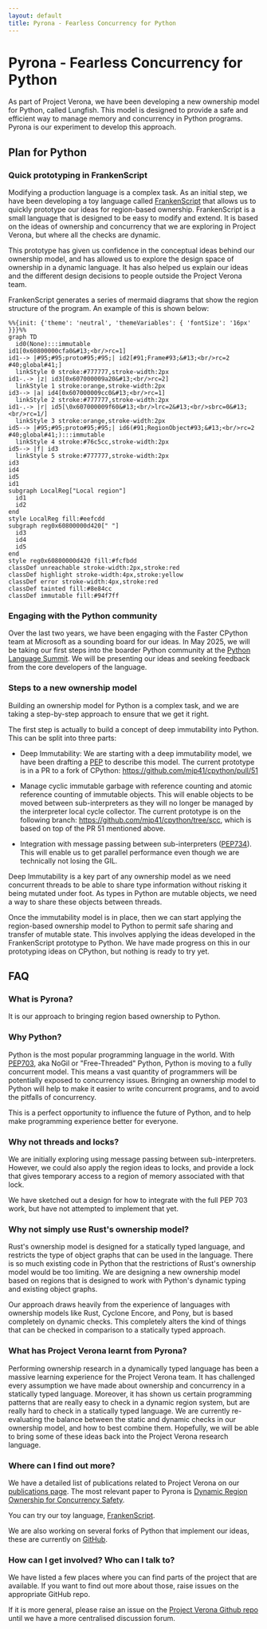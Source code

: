 ```yaml
---
layout: default
title: Pyrona - Fearless Concurrency for Python
---
```


# Pyrona - Fearless Concurrency for Python

As part of Project Verona, we have been developing a new ownership model for Python, called Lungfish.
This model is designed to provide a safe and efficient way to manage memory and concurrency in Python programs.
Pyrona is our experiment to develop this approach.


## Plan for Python

### Quick prototyping in FrankenScript

Modifying a production language is a complex task.
As an initial step, we have been developing a toy language called [FrankenScript](https://github.com/fxpl/frankenscript) that allows us to quickly prototype our ideas for region-based ownership.
FrankenScript is a small language that is designed to be easy to modify and extend.
It is based on the ideas of ownership and concurrency that we are exploring in Project Verona, but where all the checks are dynamic.

This prototype has given us confidence in the conceptual ideas behind our ownership model, and has allowed us to explore the design space of ownership in a dynamic language.
It has also helped us explain our ideas and the different design decisions to people outside the Project Verona team.


FrankenScript generates a series of mermaid diagrams that show the region structure of the program.  An example of this is shown below:

```mermaid!
%%{init: {'theme': 'neutral', 'themeVariables': { 'fontSize': '16px' }}}%%
graph TD
  id0(None):::immutable
id1[0x60800000cfa0&#13;<br/>rc=1]
id1--> |#95;#95;proto#95;#95;| id2[#91;Frame#93;&#13;<br/>rc=2 #40;global#41;]
  linkStyle 0 stroke:#777777,stroke-width:2px
id1-.-> |z| id3[0x607000009a20&#13;<br/>rc=2]
  linkStyle 1 stroke:orange,stroke-width:2px
id3--> |a| id4[0x607000009cc0&#13;<br/>rc=1]
  linkStyle 2 stroke:#777777,stroke-width:2px
id1-.-> |r| id5[\0x607000009f60&#13;<br/>lrc=2&#13;<br/>sbrc=0&#13;<br/>rc=1/]
  linkStyle 3 stroke:orange,stroke-width:2px
id5--> |#95;#95;proto#95;#95;| id6(#91;RegionObject#93;&#13;<br/>rc=2 #40;global#41;):::immutable
  linkStyle 4 stroke:#76c5cc,stroke-width:2px
id5--> |f| id3
  linkStyle 5 stroke:#777777,stroke-width:2px
id3
id4
id5
id1
subgraph LocalReg["Local region"]
  id1
  id2
end
style LocalReg fill:#eefcdd
subgraph reg0x60800000d420[" "]
  id3
  id4
  id5
end
style reg0x60800000d420 fill:#fcfbdd
classDef unreachable stroke-width:2px,stroke:red
classDef highlight stroke-width:4px,stroke:yellow
classDef error stroke-width:4px,stroke:red
classDef tainted fill:#8e84cc
classDef immutable fill:#94f7ff
```

### Engaging with the Python community

Over the last two years, we have been engaging with the Faster CPython team at Microsoft as a sounding board for our ideas.
In May 2025, we will be taking our first steps into the boarder Python community at the [Python Language Summit](https://us.pycon.org/2025/events/language-summit/).
We will be presenting our ideas and seeking feedback from the core developers of the language.


### Steps to a new ownership model

Building an ownership model for Python is a complex task, and we are taking a step-by-step approach to ensure that we get it right.

The first step is actually to build a concept of deep immutability into Python.  This can be split into three parts:

* Deep Immutability: We are starting with a deep immutability model, we have been drafting a [PEP](https://github.com/TobiasWrigstad/peps/pull/8) to describe this model.
  The current prototype is in a PR to a fork of CPython: https://github.com/mjp41/cpython/pull/51

* Manage cyclic immutable garbage with reference counting and 
  atomic reference counting of immutable objects. This will enable objects to be moved between sub-interpreters as they will no longer be managed by the interpreter local cycle collector.
  The current prototype is on the following branch: https://github.com/mjp41/cpython/tree/scc, which is based on top of the PR 51 mentioned above.

* Integration with message passing between sub-interpreters ([PEP734](https://peps.python.org/pep-0734/)).  This will enable us to get parallel performance even though we are technically not losing the GIL.

Deep Immutability is a key part of any ownership model as we need concurrent threads to be able to share type information without risking it being mutated under foot.
As types in Python are mutable objects, we need a way to share these objects between threads.

Once the immutability model is in place, then we can start applying the region-based ownership model to Python to permit safe sharing and transfer of mutable state.
This involves applying the ideas developed in the FrankenScript prototype to Python.
We have made progress on this in our prototyping ideas on CPython, but nothing is ready to try yet.

## FAQ

### What is Pyrona?

It is our approach to bringing region based ownership to Python.

### Why Python?

Python is the most popular programming language in the world.
With [PEP703](https://peps.python.org/pep-0703/), aka NoGil or "Free-Threaded" Python, Python is moving to a fully concurrent model.
This means a vast quantity of programmers will be potentially exposed to concurrency issues.
Bringing an ownership model to Python will help to make it easier to write concurrent programs, and to avoid the pitfalls of concurrency.

This is a perfect opportunity to influence the future of Python, and to help make programming experience better for everyone.

### Why not threads and locks?

We are initially exploring using message passing between sub-interpreters.  However, we could also apply the region ideas to locks, and provide a lock that gives temporary access to a region of memory associated with that lock.

We have sketched out a design for how to integrate with the full PEP 703 work, but have not attempted to implement that yet.

### Why not simply use Rust's ownership model?

Rust's ownership model is designed for a statically typed language, and restricts the type of object graphs that can be used in the language.
There is so much existing code in Python that the restrictions of Rust's ownership model would be too limiting.
We are designing a new ownership model based on regions that is designed to work with Python's dynamic typing and existing object graphs.

Our approach draws heavily from the experience of languages with ownership models like Rust, Cyclone Encore, and Pony, but is based completely on dynamic checks.  This completely alters the kind of things that can be checked in comparison to a statically typed approach.

### What has Project Verona learnt from Pyrona?

Performing ownership research in a dynamically typed language has been a massive learning experience for the Project Verona team.
It has challenged every assumption we have made about ownership and concurrency in a statically typed language.
Moreover, it has shown us certain programming patterns that are really easy to check in a dynamic region system, but are really hard to check in a statically typed language.
We are currently re-evaluating the balance between the static and dynamic checks in our ownership model, and how to best combine them.  Hopefully, we will be able to bring some of these ideas back into the Project Verona research language.

### Where can I find out more?

We have a detailed list of publications related to Project Verona on our [publications page](./publications.html).
The most relevant paper to Pyrona is [Dynamic Region Ownership for Concurrency Safety](https://www.microsoft.com/en-us/research/publication/dynamic-region-ownership-for-concurrency-safety/).

You can try our toy language, [FrankenScript](https://github.com/fxpl/frankenscript).

We are also working on several forks of Python that implement our ideas, these are currently on [GitHub](https://github.com/mjp41/cpython).


### How can I get involved?  Who can I talk to?

We have listed a few places where you can find parts of the project that are available.
If you want to find out more about those, raise issues on the appropriate GitHub repo. 

If it is more general, please raise an issue on the [Project Verona Github repo](https://github.com/microsoft/verona/) until we have a more centralised discussion forum.
